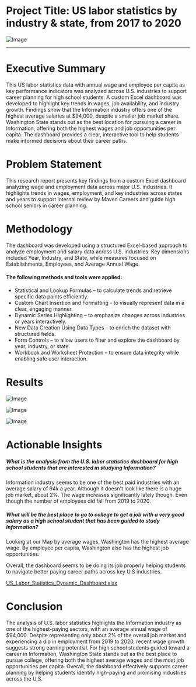 # Project Title: US labor statistics by industry & state, from 2017 to 2020


![Image](https://github.com/user-attachments/assets/25005933-414c-495c-a141-0a0366075619)
***


# Executive Summary
This US labor statistics data with annual wage and employee per capita as key performance indicators was analyzed across U.S. industries to support career planning for high school students. A custom Excel dashboard was developed to highlight key trends in wages, job availability, and industry growth. Findings show that the Information industry offers one of the highest average salaries at $94,000, despite a smaller job market share. Washington State stands out as the best location for pursuing a career in Information, offering both the highest wages and job opportunities per capita. The dashboard provides a clear, interactive tool to help students make informed decisions about their career paths.


# Problem Statement
This research report presents key findings from a custom Excel dashboard analyzing wage and employment data across major U.S. industries. It highlights trends in wages, employment, and key industries across states and years to support internal review by Maven Careers and guide high school seniors in career planning.


# Methodology
The dashboard was developed using a structured Excel-based approach to analyze employment and salary data across U.S. industries. Key dimensions included Year, Industry, and State, while measures focused on Establishments, Employees, and Average Annual Wage. 

#### The following methods and tools were applied:

- Statistical and Lookup Formulas – to calculate trends and retrieve specific data points efficiently.
- Custom Chart Insertion and Formatting - to visually represent data in a clear, engaging manner.
- Dynamic Series Highlighting – to emphasize changes across industries or years interactively.
- New Data Creation Using Data Types – to enrich the dataset with structured fields.
- Form Controls – to allow users to filter and explore the dashboard by year, industry, or state.
- Workbook and Worksheet Protection – to ensure data integrity while enabling safe user interaction.


# Results
![Image](https://github.com/user-attachments/assets/e9953588-95d2-4cd9-bffe-4a33fddce812)

![Image](https://github.com/user-attachments/assets/3a778686-fe9d-41d9-b6b1-455a5e84d5a4)

![Image](https://github.com/user-attachments/assets/d8bf3192-9194-4c87-a87a-0a4f3ba235c3)

# Actionable Insights
##### What is the analysis from the U.S. labor statistics dashboard for high school students that are interested in studying Information?
Information industry seems to be one of the best paid industries with an average salary of 94k a year. Although it doesn't look like there is a huge job market, about 2%. The wage increases significantly lately though. Even though the number of employees did fall from 2019 to 2020.

##### What will be the best place to go to college to get a job with a very good salary as a high school student that has been guided to study Information?
Looking at our Map by average wages, Washington has the highest average wage. By employee per capita, Washington also has the highest job opportunities.

Overall, the dashboard seems to be doing its job properly helping students to navigate better paying career paths across key U.S industries.

[US_Labor_Statistics_Dynamic_Dashboard.xlsx](https://github.com/user-attachments/files/20846750/US_Labor_Statistics_Dynamic_Dashboard.xlsx)


# Conclusion
The analysis of U.S. labor statistics highlights the Information industry as one of the highest-paying sectors, with an average annual wage of $94,000. Despite representing only about 2% of the overall job market and experiencing a dip in employment from 2019 to 2020, recent wage growth suggests strong earning potential. For high school students guided toward a career in Information, Washington State stands out as the best place to pursue college, offering both the highest average wages and the most job opportunities per capita. Overall, the dashboard effectively supports career planning by helping students identify high-paying and promising industries across the U.S.
